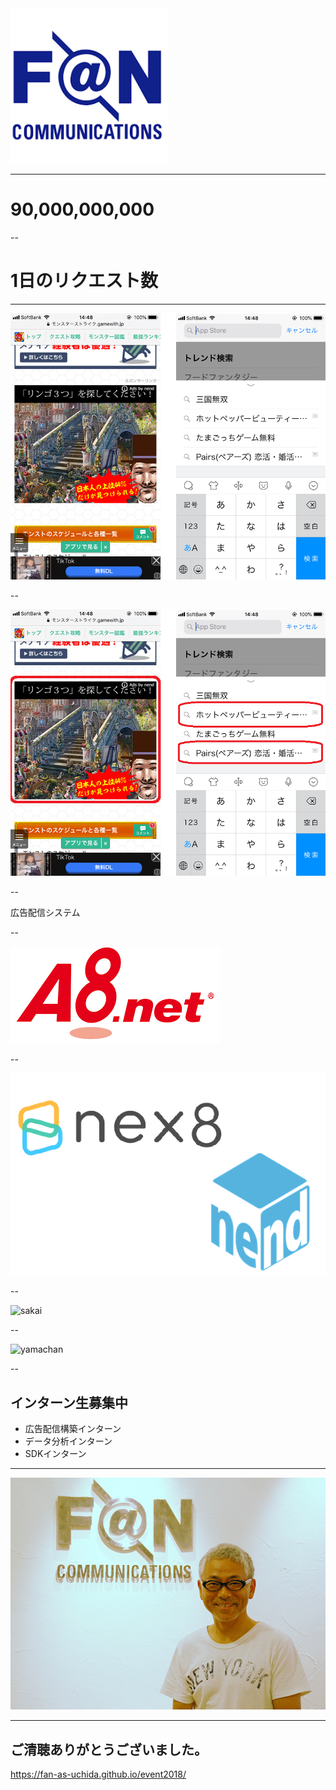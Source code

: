 
<img src="./images/FAN.png" width="50%">

---

# 90,000,000,000

--

# 1日のリクエスト数

---

![AD](./images/phonead.png)

--

![AD_ex](./images/phonead_ex.png)

--

広告配信システム

--

![A8](./images/A8.png)

--

![adnetwork](./images/ad.png)

--

![sakai](./images/sakai.png)

--

![yamachan](./images/yamachan.png)

--

## インターン生募集中

- 広告配信構築インターン
- データ分析インターン
- SDKインターン

---

![YANA](./images/yanat.jpg)

---

## ご清聴ありがとうございました。

https://fan-as-uchida.github.io/event2018/
